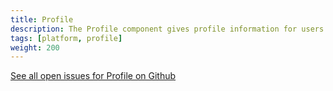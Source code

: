 ```yaml
---
title: Profile
description: The Profile component gives profile information for users in Altinn.
tags: [platform, profile]
weight: 200
---
```




[See all open issues for Profile on Github](https://github.com/Altinn/altinn-studio/labels/profile)

